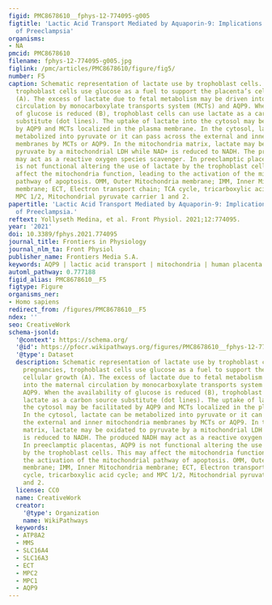 ```yaml
---
figid: PMC8678610__fphys-12-774095-g005
figtitle: 'Lactic Acid Transport Mediated by Aquaporin-9: Implications on the Pathophysiology
  of Preeclampsia'
organisms:
- NA
pmcid: PMC8678610
filename: fphys-12-774095-g005.jpg
figlink: /pmc/articles/PMC8678610/figure/fig5/
number: F5
caption: Schematic representation of lactate use by trophoblast cells. In normal pregnancies,
  trophoblast cells use glucose as a fuel to support the placenta’s cellular growth
  (A). The excess of lactate due to fetal metabolism may be driven into the maternal
  circulation by monocarboxylate transports system (MCTs) and AQP9. When the availability
  of glucose is reduced (B), trophoblast cells can use lactate as a carbon source
  substitute (dot lines). The uptake of lactate into the cytosol may be facilitated
  by AQP9 and MCTs localized in the plasma membrane. In the cytosol, lactate can be
  metabolized into pyruvate or it can pass across the external and inner mitochondria
  membranes by MCTs or AQP9. In the mitochondria matrix, lactate may be oxidated to
  pyruvate by a mitochondrial LDH while NAD+ is reduced to NADH. The produced NADH
  may act as a reactive oxygen species scavenger. In preeclamptic placentas, AQP9
  is not functional altering the use of lactate by the trophoblast cells. This may
  affect the mitochondria function, leading to the activation of the mitochondrial
  pathway of apoptosis. OMM, Outer Mitochondria membrane; IMM, Inner Mitochondria
  membrane; ECT, Electron transport chain; TCA cycle, tricarboxylic acid cycle; and
  MPC 1/2, Mitochondrial pyruvate carrier 1 and 2.
papertitle: 'Lactic Acid Transport Mediated by Aquaporin-9: Implications on the Pathophysiology
  of Preeclampsia.'
reftext: Yollyseth Medina, et al. Front Physiol. 2021;12:774095.
year: '2021'
doi: 10.3389/fphys.2021.774095
journal_title: Frontiers in Physiology
journal_nlm_ta: Front Physiol
publisher_name: Frontiers Media S.A.
keywords: AQP9 | lactic acid transport | mitochondria | human placenta | preeclampsia
automl_pathway: 0.777188
figid_alias: PMC8678610__F5
figtype: Figure
organisms_ner:
- Homo sapiens
redirect_from: /figures/PMC8678610__F5
ndex: ''
seo: CreativeWork
schema-jsonld:
  '@context': https://schema.org/
  '@id': https://pfocr.wikipathways.org/figures/PMC8678610__fphys-12-774095-g005.html
  '@type': Dataset
  description: Schematic representation of lactate use by trophoblast cells. In normal
    pregnancies, trophoblast cells use glucose as a fuel to support the placenta’s
    cellular growth (A). The excess of lactate due to fetal metabolism may be driven
    into the maternal circulation by monocarboxylate transports system (MCTs) and
    AQP9. When the availability of glucose is reduced (B), trophoblast cells can use
    lactate as a carbon source substitute (dot lines). The uptake of lactate into
    the cytosol may be facilitated by AQP9 and MCTs localized in the plasma membrane.
    In the cytosol, lactate can be metabolized into pyruvate or it can pass across
    the external and inner mitochondria membranes by MCTs or AQP9. In the mitochondria
    matrix, lactate may be oxidated to pyruvate by a mitochondrial LDH while NAD+
    is reduced to NADH. The produced NADH may act as a reactive oxygen species scavenger.
    In preeclamptic placentas, AQP9 is not functional altering the use of lactate
    by the trophoblast cells. This may affect the mitochondria function, leading to
    the activation of the mitochondrial pathway of apoptosis. OMM, Outer Mitochondria
    membrane; IMM, Inner Mitochondria membrane; ECT, Electron transport chain; TCA
    cycle, tricarboxylic acid cycle; and MPC 1/2, Mitochondrial pyruvate carrier 1
    and 2.
  license: CC0
  name: CreativeWork
  creator:
    '@type': Organization
    name: WikiPathways
  keywords:
  - ATP8A2
  - MMS
  - SLC16A4
  - SLC16A3
  - ECT
  - MPC2
  - MPC1
  - AQP9
---
```

